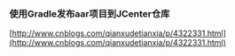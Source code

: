 
### 使用Gradle发布aar项目到JCenter仓库 ###
[http://www.cnblogs.com/qianxudetianxia/p/4322331.html](http://www.cnblogs.com/qianxudetianxia/p/4322331.html)